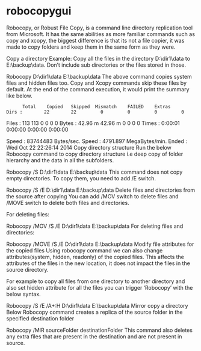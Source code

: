 # robocopygui
Robocopy, or Robust File Copy, is a command line directory replication tool from Microsoft. It has the same abilities as more familiar commands such as copy and xcopy, the biggest difference is that its not a file copier, it was made to copy folders and keep them in the same form as they were.

Copy a directory
Example: Copy all the files in the directory D:\dir1\data to E:\backup\data. Don’t include sub directories or the files stored in those.

Robocopy  D:\dir1\data E:\backup\data
The above command copies system files and hidden files too. Copy and Xcopy commands skip these files by default.
At the end of the command execution, it would print the summary like below.

          Total    Copied   Skipped  Mismatch    FAILED    Extras
    Dirs :        22        22         0         0         0         0
   Files :       113       113         0         0         0         0
   Bytes :   42.96 m   42.96 m         0         0         0         0
   Times :   0:00:01   0:00:00                       0:00:00   0:00:00

   Speed :            83744483 Bytes/sec.
   Speed :            4791.897 MegaBytes/min.
   Ended : Wed Oct 22 22:26:14 2014
Copy directory structure
Run the below Robocopy command to copy directory structure i.e deep copy of folder hierarchy and the data in all the subfolders.

Robocopy /S D:\dir1\data E:\backup\data
This command does not copy empty directories. To copy them, you need to add /E switch.

Robocopy /S /E  D:\dir1\data E:\backup\data
Delete files and directories from the source after copying
You can add /MOV switch to delete files and /MOVE switch to delete both files and directories.

For deleting files:

Robocopy /MOV /S /E  D:\dir1\data E:\backup\data
For deleting files and directories:

Robocopy /MOVE /S /E  D:\dir1\data E:\backup\data
Modify file attributes for the copied files
Using robocopy command we can also change attributes(system, hidden, readonly) of the copied files. This affects the attributes of the files in the new location, it does not impact the files in the source directory.

For example to copy all files from one directory to another directory and also set hidden attribute for all the files you can trigger ‘Robocopy’ with the below syntax.

Robocopy /S /E  /A+:H D:\dir1\data E:\backup\data
Mirror copy a directory
Below Robocopy command creates a replica of the source folder in the specified destination folder

Robocopy /MIR sourceFolder  destinationFolder
This command also deletes any extra files that are present in the destination and are not present in source.
